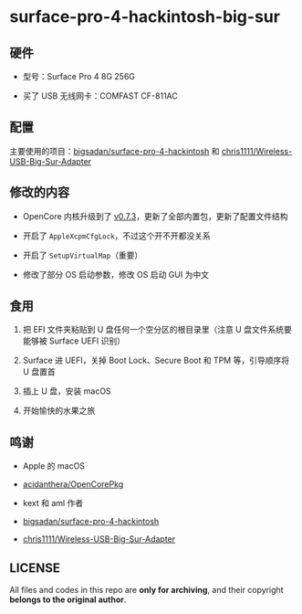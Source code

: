 # surface-pro-4-hackintosh-big-sur

## 硬件

- 型号：Surface Pro 4 8G 256G

- 买了 USB 无线网卡：COMFAST CF-811AC

## 配置

主要使用的项目：[bigsadan/surface-pro-4-hackintosh](https://github.com/bigsadan/surface-pro-4-hackintosh) 和 [chris1111/Wireless-USB-Big-Sur-Adapter](https://github.com/chris1111/Wireless-USB-Big-Sur-Adapter)

## 修改的内容

- OpenCore 内核升级到了 [v0.7.3](https://github.com/acidanthera/OpenCorePkg/releases/tag/0.7.3)，更新了全部内置包，更新了配置文件结构

- 开启了 `AppleXcpmCfgLock`，不过这个开不开都没关系

- 开启了 `SetupVirtualMap`（重要）

- 修改了部分 OS 启动参数，修改 OS 启动 GUI 为中文

## 食用

1. 把 EFI 文件夹粘贴到 U 盘任何一个空分区的根目录里（注意 U 盘文件系统要能够被 Surface UEFI 识别）

1. Surface 进 UEFI，关掉 Boot Lock、Secure Boot 和 TPM 等，引导顺序将 U 盘置首

1. 插上 U 盘，安装 macOS

1. 开始愉快的水果之旅

## 鸣谢

- Apple 的 macOS

- [acidanthera/OpenCorePkg](https://github.com/acidanthera/OpenCorePkg)

- kext 和 aml 作者

- [bigsadan/surface-pro-4-hackintosh](https://github.com/bigsadan/surface-pro-4-hackintosh)

- [chris1111/Wireless-USB-Big-Sur-Adapter](https://github.com/chris1111/Wireless-USB-Big-Sur-Adapter)

## LICENSE

All files and codes in this repo are **only for archiving**, and their copyright **belongs to the original author**.
